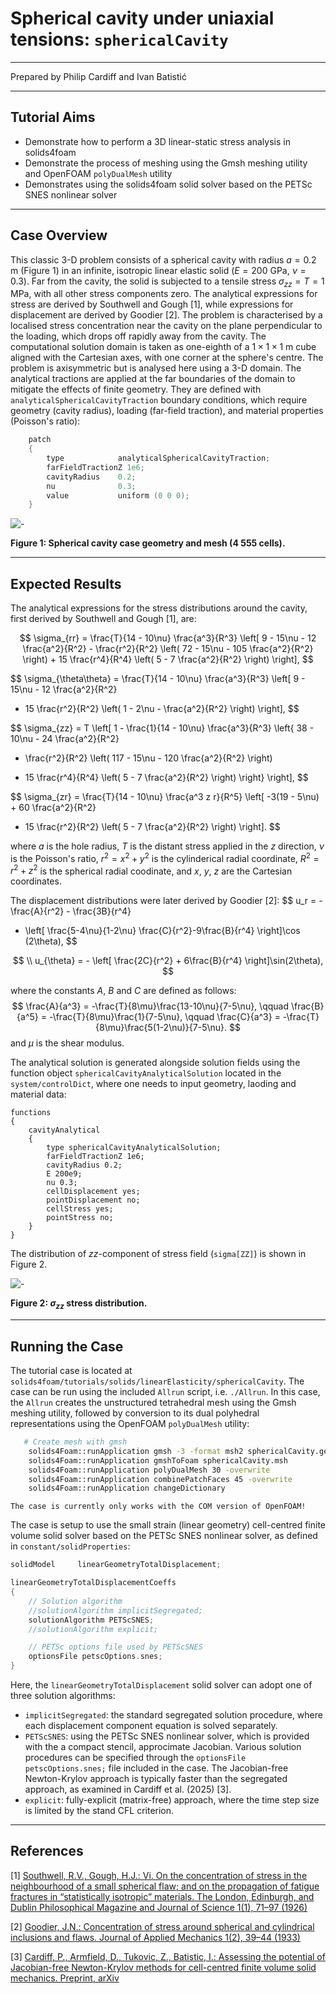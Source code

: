 # Spherical cavity under uniaxial tensions: `sphericalCavity`

---

Prepared by Philip Cardiff and Ivan Batistić

---

## Tutorial Aims

- Demonstrate how to perform a 3D linear-static stress analysis in solids4foam
- Demonstrate the process of meshing using the Gmsh meshing utility and
  OpenFOAM `polyDualMesh` utility
- Demonstrates using the solids4foam solid solver based on the PETSc SNES
  nonlinear solver

---

## Case Overview

This classic 3-D problem consists of a spherical cavity with radius $a = 0.2$ m
 (Figure 1) in an infinite, isotropic linear elastic solid ($E = 200$ GPa,
 $\nu = 0.3$). Far from the cavity, the solid is subjected to a tensile stress
 $\sigma_{zz} = T = 1$ MPa, with all other stress components zero. The analytical
 expressions for stress are derived by Southwell and Gough [1], while expressions
 for displacement are derived by Goodier [2]. The problem is characterised by a
 localised stress concentration near the cavity on the plane perpendicular to the
 loading, which drops off rapidly away from the cavity. The computational
 solution domain is taken as one-eighth of a $1 \times 1 \times 1$ m cube aligned
 with the Cartesian axes, with one corner at the sphere's centre. The problem is
 axisymmetric but is analysed here using a 3-D domain. The analytical tractions
 are applied at the far boundaries of the domain to mitigate the effects of
 finite geometry. They are defined with `analyticalSphericalCavityTraction`
 boundary conditions, which require geometry (cavity radius), loading (far-field
 traction), and material properties (Poisson's ratio):

```c++
    patch
    {
        type            analyticalSphericalCavityTraction;
        farFieldTractionZ 1e6;
        cavityRadius    0.2;
        nu              0.3;
        value           uniform (0 0 0);
    }
```

![-](images/sphericalCavity-geometry.png)

**Figure 1: Spherical cavity case geometry and mesh (4 555 cells).**

---

## Expected Results

The analytical expressions for the stress distributions around the cavity, first
 derived by Southwell and Gough [1], are:

$$
\sigma_{rr} =
\frac{T}{14 - 10\nu} \frac{a^3}{R^3}
\left[
    9 - 15\nu - 12 \frac{a^2}{R^2}
    - \frac{r^2}{R^2} \left( 72 - 15\nu - 105 \frac{a^2}{R^2} \right)
    + 15 \frac{r^4}{R^4} \left( 5 - 7 \frac{a^2}{R^2} \right)
\right],
$$

$$
\sigma_{\theta\theta} =
\frac{T}{14 - 10\nu} \frac{a^3}{R^3}
\left[
    9 - 15\nu - 12 \frac{a^2}{R^2}
  - 15 \frac{r^2}{R^2} \left( 1 - 2\nu - \frac{a^2}{R^2} \right)
\right],
$$

$$
\sigma_{zz} =
T \left[ 1 - \frac{1}{14 - 10\nu} \frac{a^3}{R^3} \left\{ 38 - 10\nu - 24 \frac{a^2}{R^2}
- \frac{r^2}{R^2} \left( 117 - 15\nu - 120 \frac{a^2}{R^2} \right)
+ 15 \frac{r^4}{R^4} \left( 5 - 7 \frac{a^2}{R^2} \right) \right\} \right],
$$

$$
\sigma_{zr} =
\frac{T}{14 - 10\nu} \frac{a^3 z r}{R^5}
\left[
    -3(19 - 5\nu) + 60 \frac{a^2}{R^2}
  + 15 \frac{r^2}{R^2} \left( 5 - 7 \frac{a^2}{R^2} \right)
\right].
$$

where $a$ is the hole radius, $T$ is the distant stress applied in the $z$
 direction, $\nu$ is the Poisson's ratio, $r^2 = x^2 + y^2$ is the cylinderical
 radial coordinate, $R^2 = r^2 + z^2$ is the spherical radial coodinate, and
 $x$, $y$, $z$ are the Cartesian coordinates.

The displacement distributions were later derived by Goodier [2]:
$$
u_r = -\frac{A}{r^2} - \frac{3B}{r^4}
+ \left[
    \frac{5-4\nu}{1-2\nu} \frac{C}{r^2}-9\frac{B}{r^4}
\right]\cos (2\theta),
$$

$$
\\
u_{\theta} = - \left[ \frac{2C}{r^2} + 6\frac{B}{r^4}  \right]\sin(2\theta),
$$

where the constants $A$, $B$ and $C$ are defined as follows:
$$
\frac{A}{a^3} = -\frac{T}{8\mu}\frac{13-10\nu}{7-5\nu}, \qquad
\frac{B}{a^5} = -\frac{T}{8\mu}\frac{1}{7-5\nu}, \qquad
\frac{C}{a^3} = -\frac{T}{8\mu}\frac{5(1-2\nu)}{7-5\nu}.
$$
and $\mu$ is the shear modulus.

The analytical solution is generated alongside solution fields using the
 function object `sphericalCavityAnalyticalSolution` located in the
 `system/controlDict`, where one needs to input geometry, laoding and material
 data:

```plaintext
functions
{
    cavityAnalytical
    {
        type sphericalCavityAnalyticalSolution;
        farFieldTractionZ 1e6;
        cavityRadius 0.2;
        E 200e9;
        nu 0.3;
        cellDisplacement yes;
        pointDisplacement no;
        cellStress yes;
        pointStress no;
    }
}

```

The distribution of $zz$-component of stress field (`sigma[ZZ]`) is shown in
 Figure 2.

![-](images/sphericalCavity-axialStress.png)

**Figure 2:  $\sigma_{zz}$ stress distribution.**

---

## Running the Case

The tutorial case is located at `solids4foam/tutorials/solids/linearElasticity/sphericalCavity`.
 The case can be run using the included `Allrun` script, i.e. `./Allrun`. In this
 case, the `Allrun` creates the unstructured tetrahedral mesh using the Gmsh
 meshing utility, followed by conversion to its dual polyhedral representations
 using the OpenFOAM `polyDualMesh` utility:

```bash
   # Create mesh with gmsh
    solids4Foam::runApplication gmsh -3 -format msh2 sphericalCavity.geo
    solids4Foam::runApplication gmshToFoam sphericalCavity.msh
    solids4Foam::runApplication polyDualMesh 30 -overwrite
    solids4Foam::runApplication combinePatchFaces 45 -overwrite
    solids4Foam::runApplication changeDictionary
```

```warning
The case is currently only works with the COM version of OpenFOAM!
```

The case is setup to use the small strain (linear geometry) cell-centred finite
 volume solid solver based on the PETSc SNES nonlinear solver, as defined in
 `constant/solidProperties`:

```c++
solidModel     linearGeometryTotalDisplacement;

linearGeometryTotalDisplacementCoeffs
{
    // Solution algorithm
    //solutionAlgorithm implicitSegregated;
    solutionAlgorithm PETScSNES;
    //solutionAlgorithm explicit;

    // PETSc options file used by PETScSNES
    optionsFile petscOptions.snes;
}
```

Here, the `linearGeometryTotalDisplacement` solid solver can adopt one of three
 solution algorithms:

- `implicitSegregated`: the standard segregated solution procedure, where each
   displacement component equation is solved separately.
- `PETScSNES`: using the PETSc SNES nonlinear solver, which is provided with
   the a compact stencil, approcimate Jacobian. Various solution procedures can
   be specified through the `optionsFile petscOptions.snes;` file included in
   the case. The Jacobian-free Newton-Krylov approach is typically faster than
   the segregated approach, as examined in Cardiff et al. (2025) [3].
- `explicit`: fully-explicit (matrix-free) approach, where the time step size is
   limited by the stand CFL criterion.

---

## References

[1] [Southwell, R.V., Gough, H.J.: Vi. On the concentration of stress in the
 neighbourhood of a small spherical flaw; and on the propagation of fatigue
 fractures in “statistically isotropic” materials. The London, Edinburgh, and
 Dublin Philosophical Magazine and Journal of Science 1(1), 71–97 (1926)](https://www.tandfonline.com/doi/abs/10.1080/14786442608633614)

[2] [Goodier, J.N.: Concentration of stress around spherical and cylindrical
 inclusions and flaws. Journal of Applied Mechanics 1(2), 39–44 (1933)](https://asmedigitalcollection.asme.org/appliedmechanics/article-abstract/1/2/39/1112122/Concentration-of-Stress-Around-Spherical-and?redirectedFrom=fulltext)

[3] [Cardiff, P., Armfield, D., Tukovic, Z., Batistic, I.: Assessing the
 potential of Jacobian-free Newton-Krylov methods for cell-centred finite
 volume solid mechanics. Preprint, arXiv](https://arxiv.org/abs/2502.17217)

